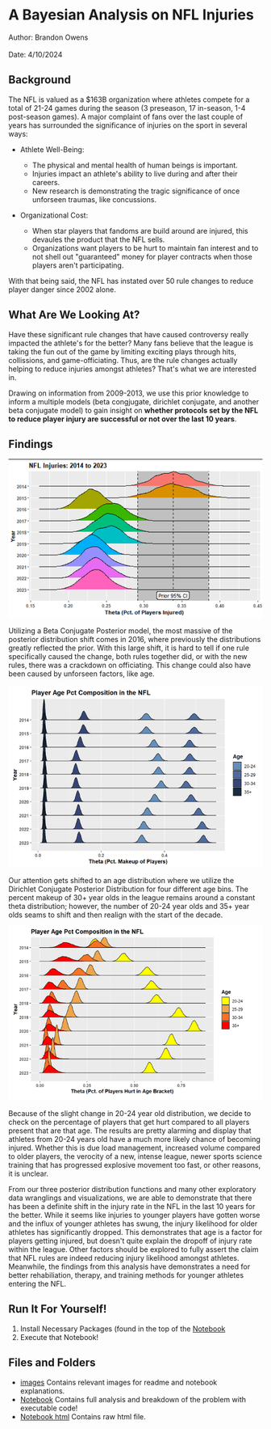 # A Bayesian Analysis on NFL Injuries
Author: Brandon Owens <br></br>
Date: 4/10/2024

## Background
The NFL is valued as a $163B organization where athletes compete for a total of 21-24 games during the season (3 preseason, 17 in-season, 1-4 post-season games). A major complaint of fans over the last couple of years has surrounded the significance of injuries on the sport in several ways:

* Athlete Well-Being:
  * The physical and mental health of human beings is important.
  * Injuries impact an athlete's ability to live during and after their careers.
  * New research is demonstrating the tragic significance of once unforseen traumas, like concussions.
  
* Organizational Cost:
  * When star players that fandoms are build around are injured, this devaules the product that the NFL sells.
  * Organizations want players to be hurt to maintain fan interest and to not shell out "guaranteed" money for player contracts when those players aren't participating.
  
With that being said, the NFL has instated over 50 rule changes to reduce player danger since 2002 alone.

## What Are We Looking At?
Have these significant rule changes that have caused controversy really impacted the athlete's for the better? Many fans believe that the league is taking the fun out of the game by limiting exciting plays through hits, collissions, and game-officiating. Thus, are the rule changes actually helping to reduce injuries amongst athletes? That's what we are interested in.

Drawing on information from 2009-2013, we use this prior knowledge to inform a multiple models (beta congjugate, dirichlet conjugate, and another beta conjugate model) to gain insight on **whether protocols set by the NFL to reduce player injury are successful or not over the last 10 years**.

## Findings
![Posterior Distributions](./images/ridge_posteriors.png)

Utilizing a Beta Conjugate Posterior model, the most massive of the posterior distribution shift comes in 2016, where previously the distributions greatly reflected the prior. With this large shift, it is hard to tell if one rule specifically caused the change, both rules together did, or with the new rules, there was a crackdown on officiating. This change could also have been caused by unforseen factors, like age.

![Posterior Distribution 2](./images/ridge_posteriors2.png)

Our attention gets shifted to an age distribution where we utilize the Dirichlet Conjugate Posterior Distribution for four different age bins. The percent makeup of 30+ year olds in the league remains around a constant theta distribution; however, the number of 20-24 year olds and 35+ year olds seams to shift and then realign with the start of the decade.

![Posterior Distribution 3](./images/ridge_posteriors3.png)

Because of the slight change in 20-24 year old distribution, we decide to check on the percentage of players that get hurt compared to all players present that are that age. The results are pretty alarming and display that athletes from 20-24 years old have a much more likely chance of becoming injured. Whether this is due load management, increased volume compared to older players, the verocity of a new, intense league, newer sports science training that has progressed explosive movement too fast, or other reasons, it is unclear.


From our three posterior distribution functions and many other exploratory data wranglings and visualizations, we are able to demonstrate that there has been a definite shift in the injury rate in the NFL in the last 10 years for the better. While it seems like injuries to younger players have gotten worse and the influx of younger athletes has swung, the injury likelihood for older athletes has significantly dropped. This demonstrates that age is a factor for players getting injured, but doesn't quite explain the dropoff of injury rate within the league. Other factors should be explored to fully assert the claim that NFL rules are indeed reducing injury likelihood amongst athletes. Meanwhile, the findings from this analysis have demonstrates a need for better rehabiliation, therapy, and training methods for younger athletes entering the NFL.

## Run It For Yourself!
1. Install Necessary Packages (found in the top of the [Notebook](https://github.com/brandonowens24/NFL-Injuries-Bayesian-Analysis/blob/main/NFL_injuries_bayesian_analysis.Rmd)
2. Execute that Notebook!

## Files and Folders
* [images](https://github.com/brandonowens24/NFL-Injuries-Bayesian-Analysis/tree/main/images) Contains relevant images for readme and notebook explanations.
* [Notebook](https://github.com/brandonowens24/NFL-Injuries-Bayesian-Analysis/blob/main/NFL_injuries_bayesian_analysis.Rmd) Contains full analysis and breakdown of the problem with executable code!
* [Notebook html](https://github.com/brandonowens24/NFL-Injuries-Bayesian-Analysis/blob/main/NFL_injury_bayesian_analysis.html) Contains raw html file.

